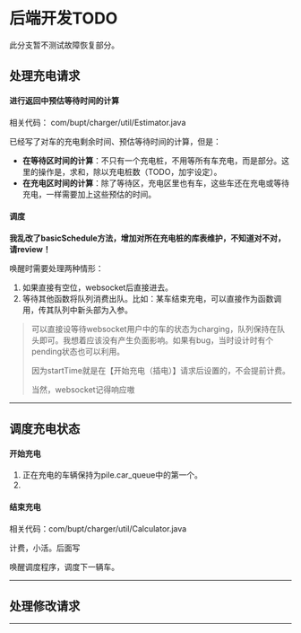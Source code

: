 # 后端开发TODO

此分支暂不测试故障恢复部分。

## 处理充电请求

#### 进行返回中预估等待时间的计算

相关代码： com/bupt/charger/util/Estimator.java


已经写了对车的充电剩余时间、预估等待时间的计算，但是： 
- **在等待区时间的计算**：不只有一个充电桩，不用等所有车充电，而是部分。这里的操作是，求和，除以充电桩数（TODO，加宇设定）。
- **在充电区时间的计算**：除了等待区，充电区里也有车，这些车还在充电或等待充电，一样需要加上这些预估的时间。

#### 调度

**我乱改了basicSchedule方法，增加对所在充电桩的库表维护，不知道对不对，请review！**

唤醒时需要处理两种情形：

1. 如果直接有空位，websocket后直接进去。
2. 等待其他函数将队列消费出队。比如：某车结束充电，可以直接作为函数调用，传其队列中新头部为入参。

> 可以直接设等待websocket用户中的车的状态为charging，队列保持在队头即可。我想着应该没有产生负面影响。如果有bug，当时设计时有个pending状态也可以利用。
> 
> 因为startTime就是在【开始充电（插电）】请求后设置的，不会提前计费。
> 
> 当然，websocket记得响应嗷


---

## 调度充电状态

#### 开始充电

1. 正在充电的车辆保持为pile.car_queue中的第一个。
2. 

#### 结束充电

相关代码：com/bupt/charger/util/Calculator.java

计费，小活。后面写

唤醒调度程序，调度下一辆车。


---

## 处理修改请求


---